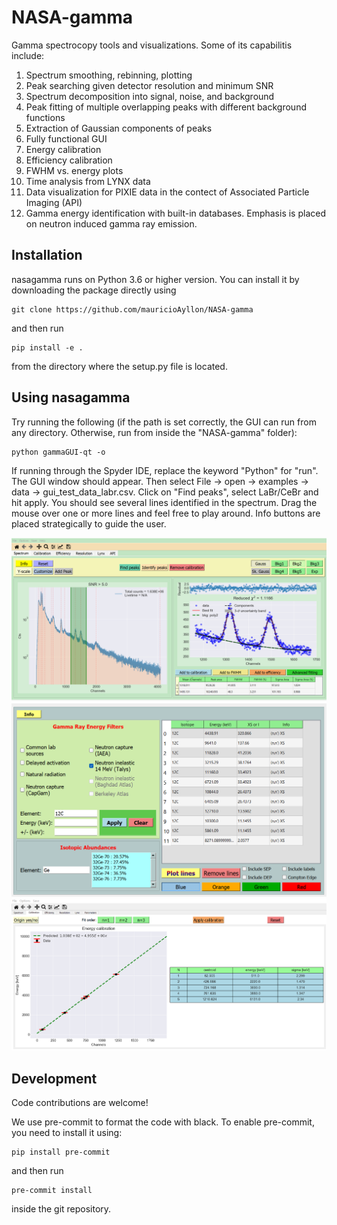 # NASA-gamma
Gamma spectrocopy tools and visualizations. Some of its capabilitis include:

1. Spectrum smoothing, rebinning, plotting
2. Peak searching given detector resolution and minimum SNR
3. Spectrum decomposition into signal, noise, and background
4. Peak fitting of multiple overlapping peaks with different background functions
5. Extraction of Gaussian components of peaks
6. Fully functional GUI
7. Energy calibration
8. Efficiency calibration
9. FWHM vs. energy plots
10. Time analysis from LYNX data
11. Data visualization for PIXIE data in the contect of Associated Particle Imaging (API)
12. Gamma energy identification with built-in databases. Emphasis is placed on neutron induced gamma ray emission.

## Installation
nasagamma runs on Python 3.6 or higher version. You can install it by
downloading the package directly using
```
git clone https://github.com/mauricioAyllon/NASA-gamma
```
and then run
```
pip install -e .
```
from the directory where the setup.py file is located.

## Using nasagamma
Try running the following (if the path is set correctly, the GUI can run from any directory.
Otherwise, run from inside the "NASA-gamma" folder):
```
python gammaGUI-qt -o
```
If running through the Spyder IDE, replace the keyword "Python" for "run".
The GUI window should appear.
Then select File -> open -> examples -> data -> gui_test_data_labr.csv.
Click on "Find peaks", select LaBr/CeBr and hit apply.
You should see several lines identified in the spectrum. Drag the mouse over one or more lines and feel free to play around.
Info buttons are placed strategically to guide the user.

![gammaGUI](figs/gammaGUI_qt.png)
![peakIdentifer](figs/gammaGUI_qt_peak_identifier.png)
![ecalGUI](figs/gammaGUI_qt_cal.png)


## Development

Code contributions are welcome!

We use pre-commit to format the code with black. To enable pre-commit, you need to install it using:
```
pip install pre-commit
```
and then run
```
pre-commit install
```
inside the git repository.
